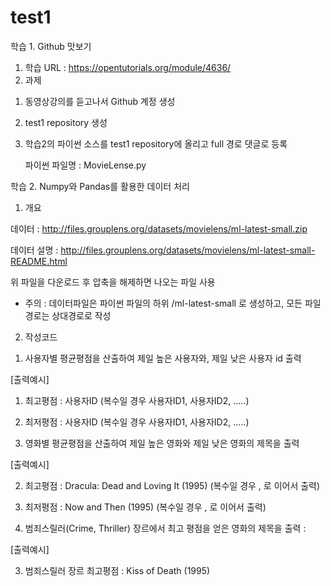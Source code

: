 # test1

학습 1. Github 맛보기 

1. 학습 URL : https://opentutorials.org/module/4636/ 
2. 과제  
1) 동영상강의를 듣고나서 Github 계정 생성 
2) test1 repository 생성 
3) 학습2의 파이썬 소스를 test1 repository에 올리고 full 경로 댓글로 등록

    파이썬 파일명 : MovieLense.py

 

 

학습 2.  Numpy와 Pandas를 활용한 데이터 처리

1. 개요

데이터 : http://files.grouplens.org/datasets/movielens/ml-latest-small.zip

데이터 설명 :  http://files.grouplens.org/datasets/movielens/ml-latest-small-README.html

위 파일을 다운로드 후 압축을 해제하면 나오는 파일 사용

* 주의 : 데이터파일은 파이썬 파일의 하위 /ml-latest-small 로 생성하고, 모든 파일 경로는 상대경로로 작성

 

2. 작성코드

1) 사용자별 평균평점을 산출하여 제일 높은 사용자와, 제일 낮은 사용자 id 출력

[출력예시]

1. 최고평점 : 사용자ID (복수일 경우 사용자ID1, 사용자ID2, .....)

1. 최저평점 : 사용자ID (복수일 경우 사용자ID1, 사용자ID2, .....)

 

2. 영화별 평균평점을 산출하여 제일 높은 영화와 제일 낮은 영화의 제목을 출력

[출력예시]

2. 최고평점 : Dracula: Dead and Loving It (1995)  (복수일 경우 , 로 이어서 출력)

2. 최저평점 : Now and Then (1995) (복수일 경우 , 로 이어서 출력)

 

3. 범죄스릴러(Crime, Thriller) 장르에서 최고 평점을 얻은 영화의 제목을 출력 :  

[출력예시]

3. 범죄스릴러 장르 최고평점 : Kiss of Death (1995)
